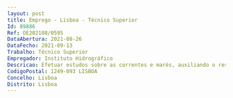 ```yaml
--- 
layout: post
title: Emprego - Lisboa - Técnico Superior
Id: 89886
Ref: OE202108/0595
DataAbertura: 2021-08-26
DataFecho: 2021-09-13
Trabalho: Técnico Superior
Empregador: Instituto Hidrográfico
Descricao: Efetuar estudos sobre as correntes e marés, auxiliando o responsável da área das marés. Nomeadamente•	Gerir a Rede Maregráfica do Instituto Hidrográfico (IH) •	Representar o IH nos grupos de trabalho da rede GLOSS e Monitorização e Alerta Precoce de Tsunamis ou outros na área de marés •	Analisar dados de marés e desenvolver software na área das marés •	Efetuar medições, estudos das marés e do nível do mar •	Preparar e colaborar na elaboração de relatórios •	Colaborar na cedência de dados de marés para o exterior.
CodigoPostal: 1249-093 LISBOA
Concelho: Lisboa
Distrito: Lisboa
--- 
```

